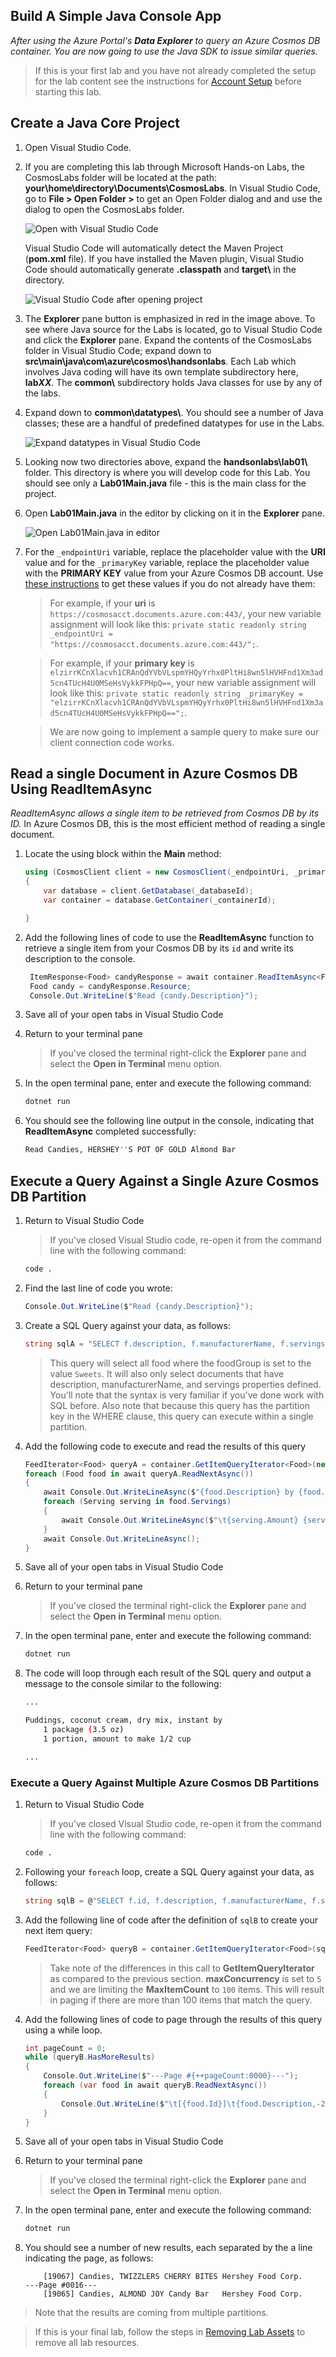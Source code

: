 ## Build A Simple Java Console App

_After using the Azure Portal's **Data Explorer** to query an Azure Cosmos DB container. You are now going to use the Java SDK to issue similar queries._

> If this is your first lab and you have not already completed the setup for the lab content see the instructions for [Account Setup](00-account_setup.md) before starting this lab.

## Create a Java Core Project

1. Open Visual Studio Code.

1. If you are completing this lab through Microsoft Hands-on Labs, the CosmosLabs folder will be located at the path: **your\home\directory\Documents\CosmosLabs**. In Visual Studio Code, go to **File > Open Folder >** to get an Open Folder dialog and and use the dialog to open the CosmosLabs folder. 

    ![Open with Visual Studio Code](../media/01-vscode_open_folder.jpg)

    Visual Studio Code will automatically detect the Maven Project (**pom.xml** file). If you have installed the Maven plugin, Visual Studio Code should automatically generate **.classpath** and **target\\** in the directory. 

    ![Visual Studio Code after opening project](../media/01-vscode_opened_project.jpg)

1. The **Explorer** pane button is emphasized in red in the image above. To see where Java source for the Labs is located, go to Visual Studio Code and click the **Explorer** pane. Expand the contents of the CosmosLabs folder in Visual Studio Code; expand down to **src\main\java\com\azure\cosmos\handsonlabs**. Each Lab which involves Java coding will have its own template subdirectory here, **lab*****XX***. The **common\\** subdirectory holds Java classes for use by any of the labs.

1. Expand down to **common\\datatypes\\**. You should see a number of Java classes; these are a handful of predefined datatypes for use in the Labs.

    ![Expand datatypes in Visual Studio Code](../media/01-vscode_expanded_datatypes.jpg)

1. Looking now two directories above, expand the **handsonlabs\\lab01\\** folder. This directory is where you will develop code for this Lab. You should see only a **Lab01Main.java** file - this is the main class for the project.

1. Open **Lab01Main.java** in the editor by clicking on it in the **Explorer** pane.

    ![Open Lab01Main.java in editor](../media/01-vscode-first-time-editor.jpg)

1. For the `_endpointUri` variable, replace the placeholder value with the **URI** value and for the `_primaryKey` variable, replace the placeholder value with the **PRIMARY KEY** value from your Azure Cosmos DB account. Use [these instructions](00-account_setup.md) to get these values if you do not already have them:

   > For example, if your **uri** is `https://cosmosacct.documents.azure.com:443/`, your new variable assignment will look like this: `private static readonly string _endpointUri = "https://cosmosacct.documents.azure.com:443/";`.

   > For example, if your **primary key** is `elzirrKCnXlacvh1CRAnQdYVbVLspmYHQyYrhx0PltHi8wn5lHVHFnd1Xm3ad5cn4TUcH4U0MSeHsVykkFPHpQ==`, your new variable assignment will look like this: `private static readonly string _primaryKey = "elzirrKCnXlacvh1CRAnQdYVbVLspmYHQyYrhx0PltHi8wn5lHVHFnd1Xm3ad5cn4TUcH4U0MSeHsVykkFPHpQ==";`.

   > We are now going to implement a sample query to make sure our client connection code works.

## Read a single Document in Azure Cosmos DB Using ReadItemAsync

_ReadItemAsync allows a single item to be retrieved from Cosmos DB by its ID._ In Azure Cosmos DB, this is the most efficient method of reading a single document.

1. Locate the using block within the **Main** method:

   ```csharp
   using (CosmosClient client = new CosmosClient(_endpointUri, _primaryKey))
   {
       var database = client.GetDatabase(_databaseId);
       var container = database.GetContainer(_containerId);

   }
   ```

1. Add the following lines of code to use the **ReadItemAsync** function to retrieve a single item from your Cosmos DB by its `id` and write its description to the console.

   ```csharp
    ItemResponse<Food> candyResponse = await container.ReadItemAsync<Food>("19130", new PartitionKey("Sweets"));
    Food candy = candyResponse.Resource;
    Console.Out.WriteLine($"Read {candy.Description}");
   ```

1. Save all of your open tabs in Visual Studio Code

1. Return to your terminal pane

   > If you've closed the terminal right-click the **Explorer** pane and select the **Open in Terminal** menu option.

1. In the open terminal pane, enter and execute the following command:

   ```sh
   dotnet run
   ```

1. You should see the following line output in the console, indicating that **ReadItemAsync** completed successfully:

   ```sh
   Read Candies, HERSHEY''S POT OF GOLD Almond Bar
   ```

## Execute a Query Against a Single Azure Cosmos DB Partition 

1.  Return to Visual Studio Code

    > If you've closed Visual Studio code, re-open it from the command line with the following command:

    ```sh
    code .
    ```

1.  Find the last line of code you wrote:

    ```csharp
    Console.Out.WriteLine($"Read {candy.Description}");
    ```

1.  Create a SQL Query against your data, as follows:

    ```csharp
    string sqlA = "SELECT f.description, f.manufacturerName, f.servings FROM foods f WHERE f.foodGroup = 'Sweets' and IS_DEFINED(f.description) and IS_DEFINED(f.manufacturerName) and IS_DEFINED(f.servings)";
    ```

    > This query will select all food where the foodGroup is set to the value `Sweets`. It will also only select documents that have description, manufacturerName, and servings properties defined. You'll note that the syntax is very familiar if you've done work with SQL before. Also note that because this query has the partition key in the WHERE clause, this query can execute within a single partition.

1. Add the following code to execute and read the results of this query

   ```csharp
   FeedIterator<Food> queryA = container.GetItemQueryIterator<Food>(new QueryDefinition(sqlA), requestOptions: new QueryRequestOptions{MaxConcurrency = 1});
   foreach (Food food in await queryA.ReadNextAsync())
   {
       await Console.Out.WriteLineAsync($"{food.Description} by {food.ManufacturerName}");
       foreach (Serving serving in food.Servings)
       {
           await Console.Out.WriteLineAsync($"\t{serving.Amount} {serving.Description}");
       }
       await Console.Out.WriteLineAsync();
   }
   ```

1.  Save all of your open tabs in Visual Studio Code

1.  Return to your terminal pane

    > If you've closed the terminal right-click the **Explorer** pane and select the **Open in Terminal** menu option.

1.  In the open terminal pane, enter and execute the following command:

    ```sh
    dotnet run
    ```

1.  The code will loop through each result of the SQL query and output a message to the console similar to the following:

    ```sh
    ...

    Puddings, coconut cream, dry mix, instant by
        1 package (3.5 oz)
        1 portion, amount to make 1/2 cup

    ...
    ```

### Execute a Query Against Multiple Azure Cosmos DB Partitions

1.  Return to Visual Studio Code

    > If you've closed Visual Studio code, re-open it from the command line with the following command:

    ```sh
    code .
    ```

1.  Following your `foreach` loop, create a SQL Query against your data, as follows:

    ```csharp
    string sqlB = @"SELECT f.id, f.description, f.manufacturerName, f.servings FROM foods f WHERE IS_DEFINED(f.manufacturerName)";
    ```

1.  Add the following line of code after the definition of `sqlB` to create your next item query:

    ```csharp
    FeedIterator<Food> queryB = container.GetItemQueryIterator<Food>(sqlB, requestOptions: new QueryRequestOptions{MaxConcurrency = 5, MaxItemCount = 100});
    ```

    > Take note of the differences in this call to **GetItemQueryIterator** as compared to the previous section. **maxConcurrency** is set to `5` and we are limiting the **MaxItemCount** to `100` items. This will result in paging if there are more than 100 items that match the query.

1.  Add the following lines of code to page through the results of this query using a while loop.

    ```csharp
    int pageCount = 0;
    while (queryB.HasMoreResults)
    {
        Console.Out.WriteLine($"---Page #{++pageCount:0000}---");
        foreach (var food in await queryB.ReadNextAsync())
        {
            Console.Out.WriteLine($"\t[{food.Id}]\t{food.Description,-20}\t{food.ManufacturerName,-40}");
        }
    }
    ```

1.  Save all of your open tabs in Visual Studio Code

1.  Return to your terminal pane

    > If you've closed the terminal right-click the **Explorer** pane and select the **Open in Terminal** menu option.

1.  In the open terminal pane, enter and execute the following command:

    ```sh
    dotnet run
    ```

1.  You should see a number of new results, each separated by the a line indicating the page, as follows:

    ```
        [19067] Candies, TWIZZLERS CHERRY BITES Hershey Food Corp.
    ---Page #0016---
        [19065] Candies, ALMOND JOY Candy Bar   Hershey Food Corp.
    ```

> Note that the results are coming from multiple partitions.

> If this is your final lab, follow the steps in [Removing Lab Assets](11-cleaning_up.md) to remove all lab resources. 